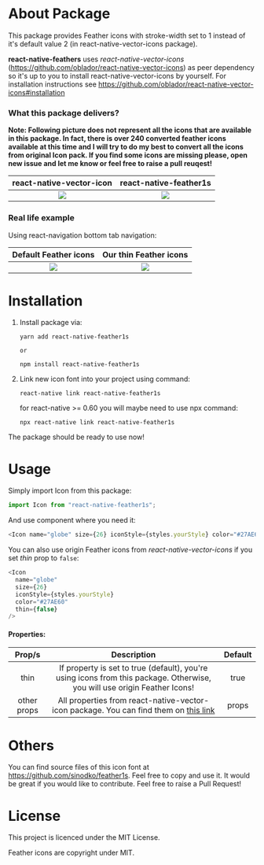 # About Package

This package provides Feather icons with stroke-width set to 1 instead of it's default value 2 (in react-native-vector-icons package).

**react-native-feathers** uses _react-native-vector-icons_ (https://github.com/oblador/react-native-vector-icons) as peer dependency so it's up to you to install react-native-vector-icons by yourself. For installation instructions see https://github.com/oblador/react-native-vector-icons#installation


### What this package delivers?

**Note: Following picture does not represent all the icons that are available in this package. In fact, there is over 240 converted feather icons available at this time and I will try to do my best to convert all the icons from original Icon pack. If you find some icons are missing please, open new issue and let me know or feel free to raise a pull reuqest!**

react-native-vector-icon      |  react-native-feather1s
:-------------------------:|:------------------------------------------:
![](https://user-images.githubusercontent.com/33039909/61454958-9567ae80-a962-11e9-89a8-8d26cfbc4e1b.png)  |  ![](https://user-images.githubusercontent.com/33039909/61454956-94cf1800-a962-11e9-88f6-0236d6095602.png)

### Real life example

Using react-navigation bottom tab navigation:


Default Feather icons      |  Our thin Feather icons
:-------------------------:|:------------------------------------------:
![](https://user-images.githubusercontent.com/33039909/61456985-ab2ba280-a967-11e9-8d93-ec0cd996f899.png)  |  ![](https://user-images.githubusercontent.com/33039909/61456986-ac5ccf80-a967-11e9-9a78-5c8cd35f76b1.png)



# Installation

1. Install package via:

   ```npm
   yarn add react-native-feather1s

   or

   npm install react-native-feather1s
   ```

2. Link new icon font into your project using command:

   ```npm
   react-native link react-native-feather1s
   ```

   for react-native >= 0.60 you will maybe need to use npx command:

   ```npm
   npx react-native link react-native-feather1s
   ```

The package should be ready to use now!

# Usage

Simply import Icon from this package:

```js
import Icon from "react-native-feather1s";
```

And use component where you need it:

```js
<Icon name="globe" size={26} iconStyle={styles.yourStyle} color="#27AE60" />
```

You can also use origin Feather icons from _react-native-vector-icons_ if you set _thin_ prop to `false`:

```js
<Icon
  name="globe"
  size={26}
  iconStyle={styles.yourStyle}
  color="#27AE60"
  thin={false}
/>
```

#### Properties:

Prop/s     |                                          Description                                | Default
:---------:|:-------------------------------------------------------------------------------------:|:---------------------:
thin  |  If property is set to true (default), you're using icons from this package. Otherwise, you will use origin Feather Icons!   | true
other props | All properties from react-native-vector-icon package. You can find them on [this link](https://github.com/oblador/react-native-vector-icons#icon-component) | props


# Others

You can find source files of this icon font at https://github.com/sinodko/feather1s. Feel free to copy and use it. It would be great if you would like to contribute. Feel free to raise a Pull Request!

# License

This project is licenced under the MIT License.

Feather icons are copyright under MIT.
